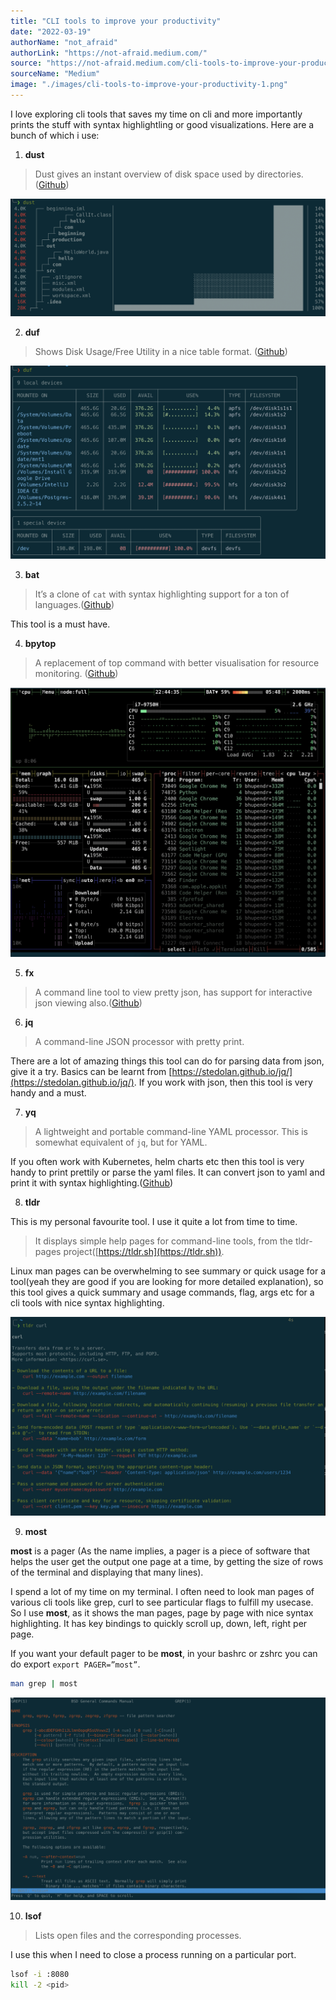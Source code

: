 ```yaml
---
title: "CLI tools to improve your productivity"
date: "2022-03-19"
authorName: "not_afraid"
authorLink: "https://not-afraid.medium.com/"
source: "https://not-afraid.medium.com/cli-tools-to-improve-your-productivity-e985afc2bd57"
sourceName: "Medium"
image: "./images/cli-tools-to-improve-your-productivity-1.png"
---
```


I love exploring cli tools that saves my time on cli and more importantly prints the stuff with syntax highlightling or good visualizations. Here are a bunch of which i use:

1. **dust**

> Dust gives an instant overview of disk space used by directories.([Github](https://github.com/bootandy/dust))

![dust screenshot](./images/cli-tools-to-improve-your-productivity-1.png)

2. **duf**

> Shows Disk Usage/Free Utility in a nice table format. ([Github](https://github.com/muesli/duf))

![duf screenshot](./images/cli-tools-to-improve-your-productivity-2.png)

3. **bat**

> It’s a clone of `cat` with syntax highlighting support for a ton of languages.([Github](https://github.com/sharkdp/bat))

This tool is a must have.

4. **bpytop**

> A replacement of top command with better visualisation for resource monitoring. ([Github](https://github.com/aristocratos/bpytop))

![bpytop screenshot](./images/cli-tools-to-improve-your-productivity-4.png)

5. **fx**

> A command line tool to view pretty json, has support for interactive json viewing also.([Github](https://github.com/antonmedv/fx))

6. **jq**

> A command-line JSON processor with pretty print.

There are a lot of amazing things this tool can do for parsing data from json, give it a try. Basics can be learnt from [https://stedolan.github.io/jq/](https://stedolan.github.io/jq/). If you work with json, then this tool is very handy and a must.

7. **yq**

> A lightweight and portable command-line YAML processor. This is somewhat equivalent of `jq`, but for YAML.

If you often work with Kubernetes, helm charts etc then this tool is very handy to print prettily or parse the yaml files. It can convert json to yaml and print it with syntax highlighting.([Github](https://github.com/mikefarah/yq))

8. **tldr**

This is my personal favourite tool. I use it quite a lot from time to time.

> It displays simple help pages for command-line tools, from the tldr-pages project([https://tldr.sh](https://tldr.sh)).

Linux man pages can be overwhelming to see summary or quick usage for a tool(yeah they are good if you are looking for more detailed explanation), so this tool gives a quick summary and usage commands, flag, args etc for a cli tools with nice syntax highlighting.

![tldr screenshot](./images/cli-tools-to-improve-your-productivity-8.png)

9. **most**

**most** is a pager (As the name implies, a pager is a piece of software that helps the user get the output one page at a time, by getting the size of rows of the terminal and displaying that many lines).

I spend a lot of my time on my terminal. I often need to look man pages of various cli tools like grep, curl to see particular flags to fulfill my usecase. So I use **most**, as it shows the man pages, page by page with nice syntax highlighting. It has key bindings to quickly scroll up, down, left, right per page.

If you want your default pager to be **most**, in your bashrc or zshrc you can do export `export PAGER=”most”`.

```bash
man grep | most
```

![most screenshot](./images/cli-tools-to-improve-your-productivity-9.png)

10. **lsof**

> Lists open files and the corresponding processes.

I use this when I need to close a process running on a particular port.

```bash
lsof -i :8080
kill -2 <pid>
```